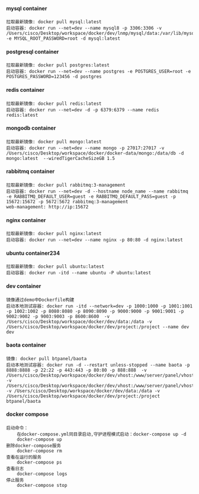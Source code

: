 #### mysql container

    拉取最新镜像: docker pull mysql:latest
    启动容器: docker run --net=dev --name mysql8 -p 3306:3306 -v /Users/cisco/Desktop/workspace/docker/dev/lnmp/mysql/data:/var/lib/mysql -e MYSQL_ROOT_PASSWORD=root -d mysql:latest

#### postgresql container

    拉取最新镜像: docker pull postgres:latest
    启动容器: docker run --net=dev --name postgres -e POSTGRES_USER=root -e POSTGRES_PASSWORD=123456 -d postgres

#### redis container

    拉取最新镜像: docker pull redis:latest
    启动容器: docker run --net=dev -d -p 6379:6379 --name redis redis:latest

#### mongodb container

    拉取最新镜像: docker pull mongo:latest
    启动容器: docker run --net=dev --name mongo -p 27017:27017 -v /Users/cisco/Desktop/workspace/docker/docker-data/mongo:/data/db -d mongo:latest  --wiredTigerCacheSizeGB 1.5

#### rabbitmq container

    拉取最新镜像: docker pull rabbitmq:3-management
    启动容器: docker run --net=dev -d --hostname node_name --name rabbitmq -e RABBITMQ_DEFAULT_USER=guest -e RABBITMQ_DEFAULT_PASS=guest -p 15672:15672 -p 5672:5672 rabbitmq:3-management
    web-management: http://ip:15672

#### nginx container

    拉取最新镜像: docker pull nginx:latest
    启动容器: docker run --net=dev --name nginx -p 80:80 -d nginx:latest

#### ubuntu container234

    拉取最新镜像: docker pull ubuntu:latest
    启动容器: docker run -itd --name ubuntu -P ubuntu:latest

#### dev container

    镜像通过demo中Dockerfile构建
    启动本地测试容器: docker run -itd --network=dev -p 1000:1000 -p 1001:1001 -p 1002:1002 -p 8080:8080 -p 8090:8090 -p 9000:9000 -p 9001:9001 -p 9002:9002 -p 9003:9003 -p 8600:8600  -v /Users/cisco/Desktop/workspace/docker/dev/data:/data -v /Users/cisco/Desktop/workspace/docker/dev/project:/project --name dev dev

#### baota container

    镜像: docker pull btpanel/baota
    启动本地测试容器: docker run -d --restart unless-stopped --name baota -p 8888:8888 -p 22:22 -p 443:443 -p 80:80 -p 888:888  -v /Users/cisco/Desktop/workspace/docker/dev/vhost:/www/server/panel/vhost  -v /Users/cisco/Desktop/workspace/docker/dev/vhost:/www/server/panel/vhost  -v /Users/cisco/Desktop/workspace/docker/dev/data:/data -v /Users/cisco/Desktop/workspace/docker/dev/project:/project btpanel/baota

#### docker compose

    启动命令：
        在docker-compose.yml同目录启动,守护进程模式启动：docker-compose up -d
        docker-compose up 
    删除docker-compose服务
        docker-compose rm
    查看在运行的服务
        docker-compose ps
    查看日志
        docker-compose logs
    停止服务
        docker-compose stop

    